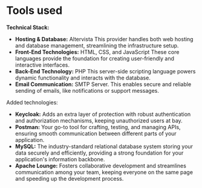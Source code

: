 # Tools used

**Technical Stack:**

* **Hosting & Database:** Altervista This provider handles both web hosting and database management, streamlining the infrastructure setup.
* **Front-End Technologies:** HTML, CSS, and JavaScript  These core languages provide the foundation for creating user-friendly and interactive interfaces.
* **Back-End Technology:** PHP  This server-side scripting language powers dynamic functionality and interacts with the database.
* **Email Communication:** SMTP Server. This enables secure and reliable sending of emails, like notifications or support messages.

Added technologies:

* **Keycloak:** Adds an extra layer of protection with robust authentication and authorization mechanisms, keeping unauthorized users at bay.
* **Postman:** Your go-to tool for crafting, testing, and managing APIs, ensuring smooth communication between different parts of your application.
* **MySQL:** The industry-standard relational database system storing your data securely and efficiently, providing a strong foundation for your application's information backbone.
* **Apache Lounge:** Fosters collaborative development and streamlines communication among your team, keeping everyone on the same page and speeding up the development process.
